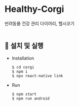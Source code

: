 # Healthy-Corgi
반려동물 건강 관리 다이어리, 헬시코기
<br><br>

## 🧨 설치 및 실행
- Installation

  ```
  $ cd corgi
  $ npm i
  $ npx react-native link
  ```
- Run

  ```
  $ npm start
  $ npm run android
  ```
